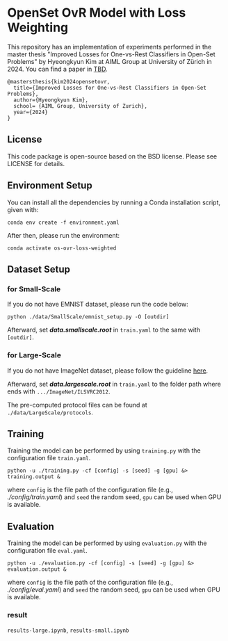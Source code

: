 # OpenSet OvR Model with Loss Weighting

This repository has an implementation of experiments performed in the master thesis "Improved Losses for One-vs-Rest Classifiers in Open-Set Problems" by Hyeongkyun Kim at AIML Group at University of Zürich in 2024. You can find a paper in [TBD](sdf).

``` 
@mastersthesis{kim2024opensetovr,
  title={Improved Losses for One-vs-Rest Classifiers in Open-Set Problems},
  author={Hyeongkyun Kim},
  school= {AIML Group, University of Zurich},
  year={2024}
}
 ```

## License
This code package is open-source based on the BSD license. Please see LICENSE for details.

## Environment Setup
You can install all the dependencies by running a Conda installation script, given with:

```
conda env create -f environment.yaml
```

After then, please run the environment:

```
conda activate os-ovr-loss-weighted
```

## Dataset Setup

### for Small-Scale
If you do not have EMNIST dataset, please run the code below:
```
python ./data/SmallScale/emnist_setup.py -O [outdir]
```
Afterward, set ***data.smallscale.root*** in ```train.yaml``` to the same with ```[outdir]```.

### for Large-Scale
If you do not have ImageNet dataset, please follow the guideline [here](https://github.com/AIML-IfI/openset-imagenet/tree/main?tab=readme-ov-file#data).

Afterward, set ***data.largescale.root*** in ```train.yaml``` to the folder path where ends with ```.../ImageNet/ILSVRC2012```.

The pre-computed protocol files can be found at ```./data/LargeScale/protocols```. 

## Training

Training the model can be performed by using ```training.py``` with the configuration file ``` train.yaml ```.

```
python -u ./training.py -cf [config] -s [seed] -g [gpu] &> training.output &
```
where ```config``` is the file path of the configuration file (e.g., *./config/train.yaml*) and  ```seed``` the random seed, ```gpu``` can be used when GPU is available.

## Evaluation

Training the model can be performed by using ```evaluation.py``` with the configuration file ``` eval.yaml ```.

```
python -u ./evaluation.py -cf [config] -s [seed] -g [gpu] &> evaluation.output &
```
where ```config``` is the file path of the configuration file (e.g., *./config/eval.yaml*) and  ```seed``` the random seed, ```gpu``` can be used when GPU is available.

### result
``` results-large.ipynb ```, ``` results-small.ipynb ```



<!-- ```tensorboard --logdir ./_models``` -->